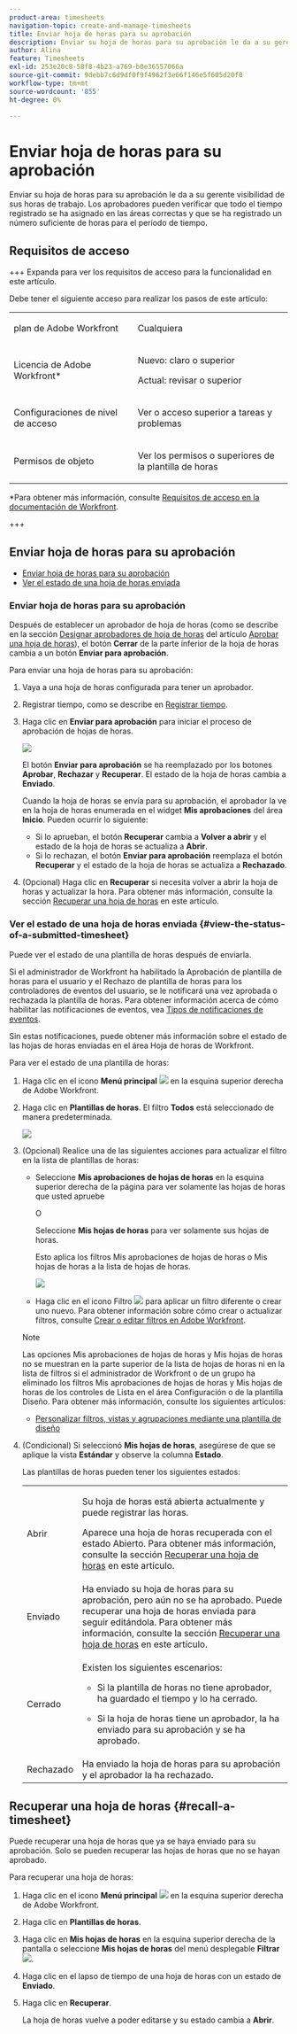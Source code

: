 ```yaml
---
product-area: timesheets
navigation-topic: create-and-manage-timesheets
title: Enviar hoja de horas para su aprobación
description: Enviar su hoja de horas para su aprobación le da a su gerente visibilidad de sus horas de trabajo. Los aprobadores pueden verificar que todo el tiempo registrado se ha asignado en las áreas correctas y que se ha registrado un número suficiente de horas para el período de tiempo.
author: Alina
feature: Timesheets
exl-id: 253e20c8-58f8-4b23-a769-b0e36557066a
source-git-commit: 9debb7c6d9df0f9f4962f3e66f146e5f605d20f0
workflow-type: tm+mt
source-wordcount: '855'
ht-degree: 0%

---
```


# Enviar hoja de horas para su aprobación

<!--Audited: 8/2024-->

Enviar su hoja de horas para su aprobación le da a su gerente visibilidad de sus horas de trabajo. Los aprobadores pueden verificar que todo el tiempo registrado se ha asignado en las áreas correctas y que se ha registrado un número suficiente de horas para el período de tiempo.

## Requisitos de acceso

+++ Expanda para ver los requisitos de acceso para la funcionalidad en este artículo.

Debe tener el siguiente acceso para realizar los pasos de este artículo:

<table style="table-layout:auto"> 
 <col> 
 <col> 
 <tbody> 
  <tr> 
   <td role="rowheader">plan de Adobe Workfront</td> 
   <td> <p>Cualquiera</p> </td> 
  </tr> 
  <tr> 
   <td role="rowheader">Licencia de Adobe Workfront*</td> 
   <td> <p>Nuevo: claro o superior </p>
   <p>Actual: revisar o superior </p>
  </tr> 
  <tr> 
   <td role="rowheader">Configuraciones de nivel de acceso</td> 
   <td> <p>Ver o acceso superior a tareas y problemas </p> </td> 
  </tr> 
  <tr> 
   <td role="rowheader">Permisos de objeto</td> 
   <td> <p>Ver los permisos o superiores de la plantilla de horas</p> </td> 
  </tr> 
 </tbody> 
</table>

*Para obtener más información, consulte [Requisitos de acceso en la documentación de Workfront](/help/quicksilver/administration-and-setup/add-users/access-levels-and-object-permissions/access-level-requirements-in-documentation.md).

+++

## Enviar hoja de horas para su aprobación

* [Enviar hoja de horas para su aprobación](#submit-a-timesheet-for-approval)
* [Ver el estado de una hoja de horas enviada](#view-the-status-of-a-submitted-timesheet)

### Enviar hoja de horas para su aprobación

Después de establecer un aprobador de hoja de horas (como se describe en la sección [Designar aprobadores de hoja de horas](../../timesheets/create-and-manage-timesheets/timesheet-approvals.md#designating-a-timesheet-approver) del artículo [Aprobar una hoja de horas](../../timesheets/create-and-manage-timesheets/timesheet-approvals.md)), el botón **Cerrar** de la parte inferior de la hoja de horas cambia a un botón **Enviar para aprobación**.

Para enviar una hoja de horas para su aprobación:

1. Vaya a una hoja de horas configurada para tener un aprobador.
1. Registrar tiempo, como se describe en [Registrar tiempo](../../timesheets/create-and-manage-timesheets/log-time.md).
1. Haga clic en **Enviar para aprobación** para iniciar el proceso de aprobación de hojas de horas.

   ![](assets/submit-for-approval-button-on-timesheet-nwe.png)

   El botón **Enviar para aprobación** se ha reemplazado por los botones **Aprobar**, **Rechazar** y **Recuperar**. El estado de la hoja de horas cambia a **Enviado**.

   Cuando la hoja de horas se envía para su aprobación, el aprobador la ve en la hoja de horas enumerada en el widget **Mis aprobaciones** del área **Inicio**. Pueden ocurrir lo siguiente:

   * Si lo aprueban, el botón **Recuperar** cambia a **Volver a abrir** y el estado de la hoja de horas se actualiza a **Abrir**.
   * Si lo rechazan, el botón **Enviar para aprobación** reemplaza el botón **Recuperar** y el estado de la hoja de horas se actualiza a **Rechazado**.

1. (Opcional) Haga clic en **Recuperar** si necesita volver a abrir la hoja de horas y actualizar la hora. Para obtener más información, consulte la sección [Recuperar una hoja de horas](#recall-a-timesheet) en este artículo.

### Ver el estado de una hoja de horas enviada {#view-the-status-of-a-submitted-timesheet}

Puede ver el estado de una plantilla de horas después de enviarla.

Si el administrador de Workfront ha habilitado la Aprobación de plantilla de horas para el usuario y el Rechazo de plantilla de horas para los controladores de eventos del usuario, se le notificará una vez aprobada o rechazada la plantilla de horas. Para obtener información acerca de cómo habilitar las notificaciones de eventos, vea [Tipos de notificaciones de eventos](../../administration-and-setup/manage-workfront/emails/event-notifications-available-in-wf.md).

Sin estas notificaciones, puede obtener más información sobre el estado de las hojas de horas enviadas en el área Hoja de horas de Workfront.

Para ver el estado de una plantilla de horas:

1. Haga clic en el icono **Menú principal** ![](assets/main-menu-icon.png) en la esquina superior derecha de Adobe Workfront.
1. Haga clic en **Plantillas de horas**. El filtro **Todos** está seleccionado de manera predeterminada.

   ![](assets/timesheet-list-one-timesheet-selected-nwe-350x70.png)

1. (Opcional) Realice una de las siguientes acciones para actualizar el filtro en la lista de plantillas de horas:

   * Seleccione **Mis aprobaciones de hojas de horas** en la esquina superior derecha de la página para ver solamente las hojas de horas que usted apruebe

     O

     Seleccione **Mis hojas de horas** para ver solamente sus hojas de horas.

     Esto aplica los filtros Mis aprobaciones de hojas de horas o Mis hojas de horas a la lista de hojas de horas.

     ![](assets/my-timesheet-approvals-my-timesheets-pills-on-timesheets-list-nwe-350x58.png)

   * Haga clic en el icono Filtro ![](assets/filter-nwepng.png) para aplicar un filtro diferente o crear uno nuevo. Para obtener información sobre cómo crear o actualizar filtros, consulte [Crear o editar filtros en Adobe Workfront](../../reports-and-dashboards/reports/reporting-elements/create-filters.md).

   >[!NOTE]
   >
   >Las opciones Mis aprobaciones de hojas de horas y Mis hojas de horas no se muestran en la parte superior de la lista de hojas de horas ni en la lista de filtros si el administrador de Workfront o de un grupo ha eliminado los filtros Mis aprobaciones de hojas de horas y Mis hojas de horas de los controles de Lista en el área Configuración o de la plantilla Diseño. Para obtener más información, consulte los siguientes artículos:
   >
   >   
   >   
   >   * [Personalizar filtros, vistas y agrupaciones mediante una plantilla de diseño](../../administration-and-setup/customize-workfront/use-layout-templates/customize-fvg-list-controls-layout-template.md)
   >   
   >

1. (Condicional) Si seleccionó **Mis hojas de horas**, asegúrese de que se aplique la vista **Estándar** y observe la columna **Estado**.

   Las plantillas de horas pueden tener los siguientes estados:

   <table style="table-layout:auto"> 
    <col> 
    <col> 
    <tbody> 
     <tr> 
      <td role="rowheader">Abrir</td> 
      <td> <p>Su hoja de horas está abierta actualmente y puede registrar las horas. </p> <p>Aparece una hoja de horas recuperada con el estado Abierto. Para obtener más información, consulte la sección <a href="#recall-a-timesheet" class="MCXref xref">Recuperar una hoja de horas</a> en este artículo. </p> </td> 
     </tr> 
     <tr> 
      <td role="rowheader">Enviado</td> 
      <td>Ha enviado su hoja de horas para su aprobación, pero aún no se ha aprobado. Puede recuperar una hoja de horas enviada para seguir editándola. Para obtener más información, consulte la sección <a href="#recall-a-timesheet" class="MCXref xref">Recuperar una hoja de horas</a> en este artículo. </td> 
     </tr> 
     <tr> 
      <td role="rowheader">Cerrado</td> 
      <td> <p>Existen los siguientes escenarios:</p> 
       <ul> 
        <li> <p>Si la plantilla de horas no tiene aprobador, ha guardado el tiempo y lo ha cerrado.</p> </li> 
        <li> <p>Si la hoja de horas tiene un aprobador, la ha enviado para su aprobación y se ha aprobado.</p> </li> 
       </ul> </td> 
     </tr> 
     <tr> 
      <td role="rowheader">Rechazado</td> 
      <td>Ha enviado la hoja de horas para su aprobación y el aprobador la ha rechazado.</td> 
     </tr> 
    </tbody> 
   </table>

## Recuperar una hoja de horas {#recall-a-timesheet}

Puede recuperar una hoja de horas que ya se haya enviado para su aprobación. Solo se pueden recuperar las hojas de horas que no se hayan aprobado.

Para recuperar una hoja de horas:

1. Haga clic en el icono **Menú principal** ![](assets/main-menu-icon.png) en la esquina superior derecha de Adobe Workfront.

1. Haga clic en **Plantillas de horas**.
1. Haga clic en **Mis hojas de horas** en la esquina superior derecha de la pantalla o seleccione **Mis hojas de horas** del menú desplegable **Filtrar** ![](assets/filter-nwepng.png).
1. Haga clic en el lapso de tiempo de una hoja de horas con un estado de **Enviado**.
1. Haga clic en **Recuperar**.

   La hoja de horas vuelve a poder editarse y su estado cambia a **Abrir**.
